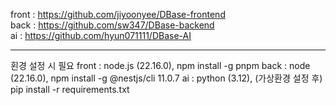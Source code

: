 front : https://github.com/jiyoonyee/DBase-frontend   
back : https://github.com/sw347/DBase-backend   
ai : https://github.com/hyun071111/DBase-AI   

-------------
횐경 설정 시 필요
front : node.js (22.16.0), npm install -g pnpm
back : node (22.16.0), npm install -g @nestjs/cli 11.0.7
ai : python (3.12), (가상환경 설정 후) pip install -r requirements.txt